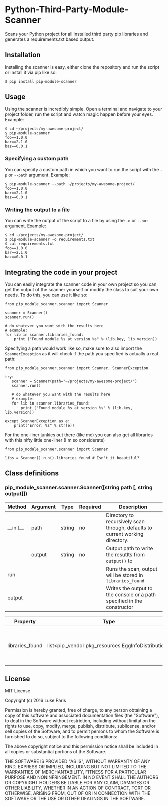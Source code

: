 # Python-Third-Party-Module-Scanner
Scans your Python project for all installed third party pip libraries and generates a requirements.txt based output.

## Installation
Installing the scanner is easy, either clone the repository and run the script or install it via pip like so:

    $ pip install pip-module-scanner

## Usage
Using the scanner is incredibly simple. Open a terminal and navigate to your project folder, run the script and watch magic happen before your eyes. Example:

    $ cd ~/projects/my-awesome-project/
    $ pip-module-scanner
    foo==1.0.0
    bar==2.1.0
    baz==0.0.1
    

### Specifying a custom path
You can specify a custom path in which you want to run the script with the `-p` or `--path` argument. Example:

    $ pip-module-scanner --path ~/projects/my-awesome-project/
    foo==1.0.0 
    bar==2.1.0
    baz==0.0.1


### Writing the output to a file
You can write the output of the script to a file by using the `-o` or `--out` argument. Example:

    $ cd ~/projects/my-awesome-project/
    $ pip-module-scanner -o requirements.txt
    $ cat requirements.txt
    foo==1.0.0
    bar==2.1.0
    baz==0.0.1

## Integrating the code in your project
You can easily integrate the scanner code in your own project so you can get the output of the scanner yourself or modify the class to suit your own needs. To do this, you can use it like so:

    from pip_module_scanner.scanner import Scanner

    scanner = Scanner()
    scanner.run()
   
    # do whatever you want with the results here
    # example:
    for lib in scanner.libraries_found:
        print ("Found module %s at version %s" % (lib.key, lib.version))
        
Specifying a path would work like so, make sure to also import the `ScannerException` as it will check if the path you specified is actually a real path:

    from pip_module_scanner.scanner import Scanner, ScannerException
    
    try:
       scanner = Scanner(path="~/projects/my-awesome-project/")
       scanner.run()
       
       # do whatever you want with the results here
       # example:
       for lib in scanner.libraries_found:
           print ("Found module %s at version %s" % (lib.key, lib.version))
       
    except ScannerException as e:
        print("Error: %s" % str(e))
        
For the one-liner junkies out there (like me) you can also get all libraries with this nifty little one-liner (I'm so considerate)

    from pip_module_scanner.scanner import Scanner

    libs = Scanner().run().libraries_found # Isn't it beautiful?
        
## Class definitions

### pip_module_scanner.scanner.Scanner([string path [, string output]])

| Method              | Argument | Type    | Required | Description                                          |
| ------------------- | -------- | ------- | -------- | ---------------------------------------------------- |
| \_\_init\_\_        | path     | string  | no       | Directory to recursively scan through, defaults to current working directory. |
|                     | output   | string  | no       | Output path to write the resutlts from `output()` to |
| run                 |          |         |          | Runs the scan, output will be stored in `libraries_found` |
| output              |          |         |          | Writes the output to the console or a path specified in the constructor |


| Property            | Type                                                | Description  |
| ------------------- | --------------------------------------------------- | ------------ |
| libraries_found     | list<pip._vendor.pkg_resources.EggInfoDistribution> | List of all found pip libraries in your project, result from `Scanner.run()`.


## License
MIT License

Copyright (c) 2016 Luke Paris

Permission is hereby granted, free of charge, to any person obtaining a copy
of this software and associated documentation files (the "Software"), to deal
in the Software without restriction, including without limitation the rights
to use, copy, modify, merge, publish, distribute, sublicense, and/or sell
copies of the Software, and to permit persons to whom the Software is
furnished to do so, subject to the following conditions:

The above copyright notice and this permission notice shall be included in all
copies or substantial portions of the Software.

THE SOFTWARE IS PROVIDED "AS IS", WITHOUT WARRANTY OF ANY KIND, EXPRESS OR
IMPLIED, INCLUDING BUT NOT LIMITED TO THE WARRANTIES OF MERCHANTABILITY,
FITNESS FOR A PARTICULAR PURPOSE AND NONINFRINGEMENT. IN NO EVENT SHALL THE
AUTHORS OR COPYRIGHT HOLDERS BE LIABLE FOR ANY CLAIM, DAMAGES OR OTHER
LIABILITY, WHETHER IN AN ACTION OF CONTRACT, TORT OR OTHERWISE, ARISING FROM,
OUT OF OR IN CONNECTION WITH THE SOFTWARE OR THE USE OR OTHER DEALINGS IN THE
SOFTWARE.
